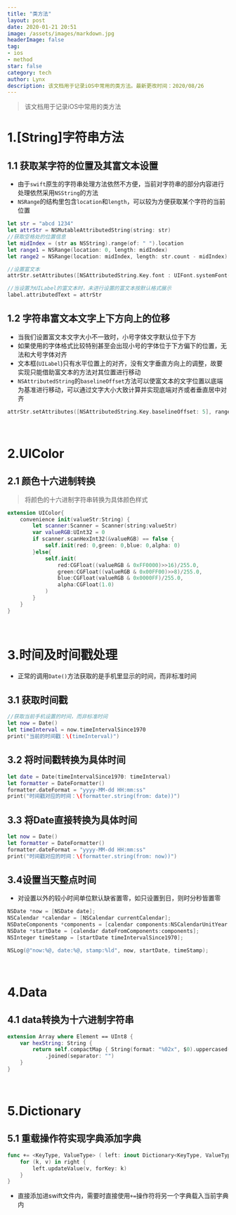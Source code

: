 ```yaml
---
title: "类方法"
layout: post
date: 2020-01-21 20:51
image: /assets/images/markdown.jpg
headerImage: false
tag:
- ios
- method
star: false
category: tech
author: Lynx
description: 该文档用于记录iOS中常用的类方法。最新更改时间：2020/08/26
---
```


> 该文档用于记录iOS中常用的类方法



# 1.[String]字符串方法

## 1.1 获取某字符的位置及其富文本设置

- 由于`swift`原生的字符串处理方法依然不方便，当前对字符串的部分内容进行处理依然采用`NSString`的方法
- `NSRange`的结构里包含`location`和`length`，可以较为方便获取某个字符的当前位置

```swift
let str = "abcd 1234"
let attrStr = NSMutableAttributedString(string: str)
//获取空格处的位置信息
let midIndex = (str as NSString).range(of: " ").location
let range1 = NSRange(location: 0, length: midIndex)
let range2 = NSRange(location: midIndex, length: str.count - midIndex)

//设置富文本
attrStr.setAttributes([NSAttributedString.Key.font : UIFont.systemFont(ofSize: 28)], range: range1)

//当设置为UILabel的富文本时，未进行设置的富文本按默认格式展示
label.attributedText = attrStr

```

## 1.2 字符串富文本文字上下方向上的位移

- 当我们设置富文本文字大小不一致时，小号字体文字默认位于下方
- 如果使用的字体格式比较特别甚至会出现小号的字体位于下方偏下的位置，无法和大号字体对齐
- 文本框(`UILabel`)只有水平位置上的对齐，没有文字垂直方向上的调整，故要实现只能借助富文本的方法对其位置进行移动
- `NSAttributedString`的`baselineOffset`方法可以使富文本的文字位置以底端为基准进行移动，可以通过文字大小大致计算并实现底端对齐或者垂直居中对齐

```swift
attrStr.setAttributes([NSAttributedString.Key.baselineOffset: 5], range: range1)
```

<br>



# 2.UIColor

## 2.1 颜色十六进制转换

> 将颜色的十六进制字符串转换为具体颜色样式



```swift
extension UIColor{
    convenience init(valueStr:String) {
        let scanner:Scanner = Scanner(string:valueStr)
        var valueRGB:UInt32 = 0
        if scanner.scanHexInt32(&valueRGB) == false {
            self.init(red: 0,green: 0,blue: 0,alpha: 0)
        }else{
            self.init(
                red:CGFloat((valueRGB & 0xFF0000)>>16)/255.0,
                green:CGFloat((valueRGB & 0x00FF00)>>8)/255.0,
                blue:CGFloat(valueRGB & 0x0000FF)/255.0,
                alpha:CGFloat(1.0)
            )
        }
    }
}

```

<br>



# 3.时间及时间戳处理

- 正常的调用`Date()`方法获取的是手机里显示的时间，而非标准时间

## 3.1 获取时间戳

```swift
//获取当前手机设置的时间，而非标准时间
let now = Date()
let timeInterval = now.timeIntervalSince1970
print("当前的时间戳：\(timeInterval)")

```

## 3.2 将时间戳转换为具体时间

```swift
let date = Date(timeIntervalSince1970: timeInterval)
let formatter = DateFormatter()
formatter.dateFormat = "yyyy-MM-dd HH:mm:ss"
print("时间戳对应的时间：\(formatter.string(from: date))")

```

## 3.3 将Date直接转换为具体时间

```swift
let now = Date()
let formatter = DateFormatter()
formatter.dateFormat = "yyyy-MM-dd HH:mm:ss"
print("时间戳对应的时间：\(formatter.string(from: now))")
```

## 3.4设置当天整点时间

- 对设置以外的较小时间单位默认缺省置零，如只设置到日，则时分秒皆置零

```objective-c
NSDate *now = [NSDate date];
NSCalendar *calendar = [NSCalendar currentCalendar];
NSDateComponents *components = [calendar components:NSCalendarUnitYear|NSCalendarUnitMonth|NSCalendarUnitDay|NSCalendarUnitHour|NSCalendarUnitMinute fromDate:now];
NSDate *startDate = [calendar dateFromComponents:components];
NSInteger timeStamp = [startDate timeIntervalSince1970];

NSLog(@"now:%@, date:%@, stamp:%ld", now, startDate, timeStamp);
```



<br>



# 4.Data

## 4.1 data转换为十六进制字符串

```swift
extension Array where Element == UInt8 {
    var hexString: String {
        return self.compactMap { String(format: "%02x", $0).uppercased() }
            .joined(separator: "")
    }
}
```

<br>



# 5.Dictionary

## 5.1 重载操作符实现字典添加字典

```swift
func += <KeyType, ValueType> ( left: inout Dictionary<KeyType, ValueType>, right: Dictionary<KeyType, ValueType>) {
    for (k, v) in right {
        left.updateValue(v, forKey: k)
    }
}
```

- 直接添加进swift文件内，需要时直接使用`+=`操作符将另一个字典载入当前字典内

<br>

